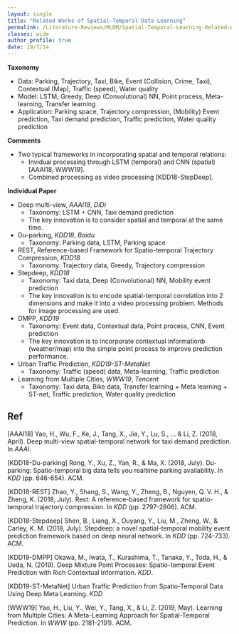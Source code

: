 ```yaml
---
layout: single
title: "Related Works of Spatial-Temporal Data Learning"
permalink: /Literature-Reviews/MLDM/Spatial-Temporal-Learning-Related-Works/
classes: wide
author_profile: true
date: 19/7/14
---
```


**Taxonomy**

* Data: Parking, Trajectory, Taxi, Bike, Event (Collision, Crime, Taxi), Contextual (Map), Traffic (speed), Water quality
* Model: LSTM, Greedy, Deep (Convolutional) NN, Point process, Meta-learning, Transfer learning
* Application: Parking space, Trajectory compression, (Mobility) Event prediction, Taxi demand prediction, Traffic prediction, Water quality prediction

**Comments**

* Two typical frameworks in incorporating spatial and temporal relations:
  * Invidual processing through LSTM (temporal) and CNN (spatial) [AAAI18, WWW19].
  * Combined processing as video processing [KDD18-StepDeep].

**Individual Paper**

* Deep multi-view, *AAAI18*, *DiDi*
  * Taxonomy: LSTM + CNN, Taxi demand prediction
  * The key innovation is to consider spatial and temporal at the same time.
* Du-parking, *KDD18*, *Baidu*
  * Taxonomy: Parking data, LSTM, Parking space
* REST, Reference-based Framework for Spatio-temporal Trajectory Compression, *KDD18*
  * Taxonomy: Trajectory data, Greedy, Trajectory compression
* Stepdeep, *KDD18*
  * Taxonomy: Taxi data, Deep (Convolutional) NN, Mobility event prediction
  * The key innovation is to encode spatial-temporal correlation into 2 dimensions and make it into a video processing problem. Methods for image processing are used.
* DMPP, *KDD19*
  * Taxonomy: Event data, Contextual data, Point process, CNN, Event prediction
  * The key innovation is to incorporate contextual informationb (weather/map) into the simple point process to improve prediction performance.
* Urban Traffic Prediction, *KDD19-ST-MetaNet*
  * Taxonomy: Traffic (speed) data, Meta-learning, Traffic prediction
* Learning from Multiple Cities, *WWW19*, *Tencent*
  * Taxonomy: Taxi data, Bike data,  Transfer learning + Meta learning + ST-net, Traffic prediction, Water quality prediction



## Ref

[AAAI18] Yao, H., Wu, F., Ke, J., Tang, X., Jia, Y., Lu, S., ... & Li, Z. (2018, April). Deep multi-view spatial-temporal network for taxi demand prediction. In *AAAI*.

[KDD18-Du-parking] Rong, Y., Xu, Z., Yan, R., & Ma, X. (2018, July). Du-parking: Spatio-temporal big data tells you realtime parking availability. In *KDD* (pp. 646-654). ACM.

[KDD18-REST] Zhao, Y., Shang, S., Wang, Y., Zheng, B., Nguyen, Q. V. H., & Zheng, K. (2018, July). Rest: A reference-based framework for spatio-temporal trajectory compression. In *KDD* (pp. 2797-2806). ACM.

[KDD18-Stepdeep] Shen, B., Liang, X., Ouyang, Y., Liu, M., Zheng, W., & Carley, K. M. (2018, July). Stepdeep: a novel spatial-temporal mobility event prediction framework based on deep neural network. In *KDD* (pp. 724-733). ACM.

[KDD19-DMPP] Okawa, M., Iwata, T., Kurashima, T., Tanaka, Y., Toda, H., & Ueda, N. (2019). Deep Mixture Point Processes: Spatio-temporal Event Prediction with Rich Contextual Information. *KDD*.

[KDD19-ST-MetaNet] Urban Traffic Prediction from Spatio-Temporal Data Using Deep Meta Learning. *KDD*

[WWW19] Yao, H., Liu, Y., Wei, Y., Tang, X., & Li, Z. (2019, May). Learning from Multiple Cities: A Meta-Learning Approach for Spatial-Temporal Prediction. In *WWW* (pp. 2181-2191). ACM.

